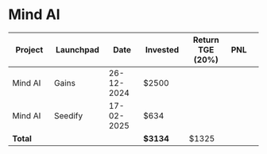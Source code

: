# Mind AI



<table data-full-width="true"><thead><tr><th width="152">Project</th><th width="138">Launchpad</th><th width="132">Date</th><th width="133">Invested</th><th width="176">Return TGE (20%) </th><th>PNL</th><th></th></tr></thead><tbody><tr><td>Mind AI</td><td>Gains</td><td>26-12-2024</td><td>$2500</td><td></td><td></td><td></td></tr><tr><td>Mind AI</td><td>Seedify</td><td>17-02-2025</td><td>$634</td><td></td><td></td><td></td></tr><tr><td><strong>Total</strong></td><td></td><td></td><td><strong>$3134</strong></td><td>$1325</td><td></td><td></td></tr></tbody></table>


